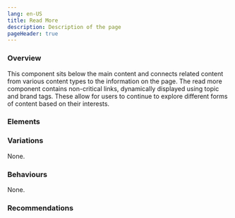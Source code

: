 ```yaml
---
lang: en-US
title: Read More
description: Description of the page
pageHeader: true
---
```


### Overview
This component sits below the main content and connects related content from various content types to the information on the page. The read more component contains non-critical links, dynamically displayed using topic and brand tags. These allow for users to continue to explore different forms of content based on their interests.

### Elements
<PreviewImage :image="$withBase('/images/read-more.png')" :contents="[{ x: 10, y: 2, title: 'Title', text: 'Read more title' }, { x: 3, y: 25, title: 'Label', text: 'Read more label' }, { x: 10, y: 40, title: 'Divider', text: 'Read more divider' }]">
<template #code>
<CodeGroup>
  <CodeGroupItem title="HTML">

```html
<div class="read-more" :class="classes">
    <div class="heading-medium mt-3 mb-3">Read more</div>
    <ul>
        <li><a href="#" class="link-icon link-secondary">Link<span v-html="linkArrowRight"></span></a></li>
        <li><a href="#" class="link-icon link-secondary">Link<span v-html="linkArrowRight"></span></a></li>
        <li><a href="#" class="link-icon link-secondary">Link<span v-html="linkArrowRight"></span></a></li>
    </ul>
</div>
```

  </CodeGroupItem>
</CodeGroup>
</template>
</PreviewImage>

### Variations
None.

### Behaviours
None.

### Recommendations
